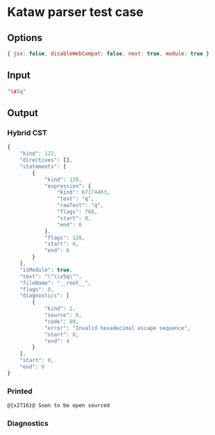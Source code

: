 # Kataw parser test case

## Options

`````js
{ jsx: false, disableWebCompat: false, next: true, module: true }
`````

## Input

`````js
"\x5q"
`````

## Output

### Hybrid CST

```javascript
{
    "kind": 122,
    "directives": [],
    "statements": [
        {
            "kind": 120,
            "expression": {
                "kind": 67174403,
                "text": "q",
                "rawText": "q",
                "flags": 768,
                "start": 0,
                "end": 6
            },
            "flags": 128,
            "start": 0,
            "end": 6
        }
    ],
    "isModule": true,
    "text": "\"\\x5q\"",
    "fileName": "__root__",
    "flags": 0,
    "diagnostics": [
        {
            "kind": 2,
            "source": 0,
            "code": 89,
            "error": "Invalid hexadecimal escape sequence",
            "start": 0,
            "end": 4
        }
    ],
    "start": 0,
    "end": 6
}
```

### Printed

```javascript
@{x2716}@ Soon to be open sourced
```

### Diagnostics

```javascript

```

